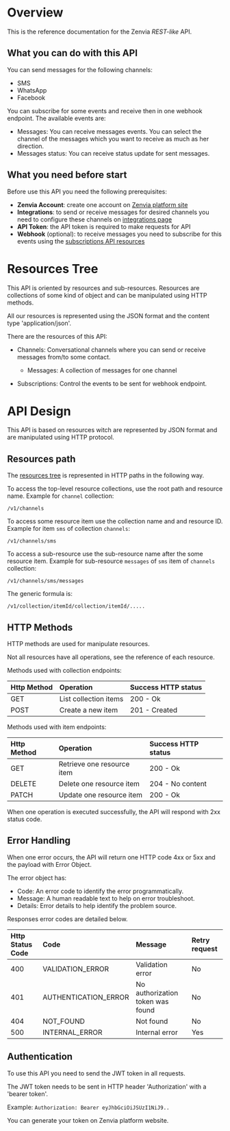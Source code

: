 # Overview

This is the reference documentation for the Zenvia *REST-like* API.

## What you can do with this API

You can send messages for the following channels:

* SMS
* WhatsApp
* Facebook

You can subscribe for some events and receive then in one webhook endpoint.
The available events are:

* Messages: You can receive messages events. You can select the channel of the messages which you want to receive as much as her direction.
* Messages status: You can receive status update for sent messages.


## What you need before start

Before use this API you need the following prerequisites:

* **Zenvia Account**: create one account on [Zenvia platform site](https://app.zenvia.com/)
* **Integrations**: to send or receive messages for desired channels you need to configure these channels on [integrations page](https://app.zenvia.com/home/credentials)
* **API Token**: the API token is required to make requests for API
* **Webhook** (optional): to receive messages you need to subscribe for this events using the [subscriptions API resources](#tag/Subscriptions)


# Resources Tree

This API is oriented by resources and sub-resources. Resources are collections of some kind of object and can be manipulated using HTTP methods.

All our resources is represented using the JSON format and the content type 'application/json'.

There are the resources of this API:

* Channels: Conversational channels where you can send or receive messages from/to some contact.

  * Messages: A collection of messages for one channel

* Subscriptions: Control the events to be sent for webhook endpoint.

# API Design

This API is based on resources witch are represented by JSON format and are manipulated using HTTP protocol.

## Resources path

The [resources tree](#section/Resources-Tree) is represented in HTTP paths in the following way.

To access the top-level resource collections, use the root path and resource name. Example for `channel` collection:

`/v1/channels`

To access some resource item use the collection name and and resource ID. Example for item `sms` of collection `channels`:

`/v1/channels/sms`

To access a sub-resource use the sub-resource name after the some resource item. Example for sub-resource `messages` of `sms` item of `channels` collection:

`/v1/channels/sms/messages`

The generic formula is:

`/v1/collection/itemId/collection/itemId/.....`

## HTTP Methods

HTTP methods are used for manipulate resources.

Not all resources have all operations, see the reference of each resource.

Methods used with collection endpoints:

| Http Method      | Operation                | Success HTTP status |
|:-----------------|:-------------------------|:--------------------|
| GET              | List collection items    | 200 - Ok            |
| POST             | Create a new item        | 201 - Created       |

Methods used with item endpoints:

| Http Method      | Operation                    | Success HTTP status |
|:-----------------|:-----------------------------|:--------------------|
| GET              | Retrieve one resource item   | 200 - Ok            |
| DELETE           | Delete one resource item     | 204 - No content    |
| PATCH            | Update one resource item     | 200 - Ok            |

When one operation is executed successfully, the API will respond with 2xx status code.

## Error Handling

When one error occurs, the API will return one HTTP code 4xx or 5xx and the payload with Error Object.

The error object has:

* Code: An error code to identify the error programmatically.
* Message: A human readable text to help on error troubleshoot.
* Details: Error details to help identify the problem source.

Responses error codes are detailed below.

| Http Status Code | Code                 | Message                          | Retry request |
|:-----------------|:---------------------|:---------------------------------|:--------------|
| 400              | VALIDATION_ERROR     | Validation error                 | No            |
| 401              | AUTHENTICATION_ERROR | No authorization token was found | No            |
| 404              | NOT_FOUND            | Not found                        | No            |
| 500              | INTERNAL_ERROR       | Internal error                   | Yes           |

## Authentication

To use this API you need to send the JWT token in all requests.

The JWT token needs to be sent in HTTP header 'Authorization' with a 'bearer token'.

Example:
```Authorization: Bearer eyJhbGciOiJSUzI1NiJ9..```

You can generate your token on Zenvia platform website.
